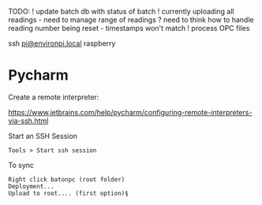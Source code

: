 TODO:
! update batch db with status of batch
! currently uploading all readings - need to manage range of readings 
? need to think how to handle reading number being reset - timestamps won't match
! process OPC files



ssh pi@environpi.local
raspberry


Pycharm
=======

Create a remote interpreter:

https://www.jetbrains.com/help/pycharm/configuring-remote-interpreters-via-ssh.html


Start an SSH Session

    Tools > Start ssh session
    
To sync

    Right click batonpc (root folder)
    Deployment...
    Upload to root.... (first option)§